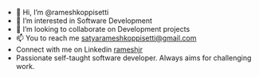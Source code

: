 - 👋 Hi, I’m @rameshkoppisetti
- 👀 I’m interested in Software Development
- 💞️ I’m looking to collaborate on Development projects
- 📫 You to reach me satyarameshkoppisetti@gmail.com
- Connect with me on Linkedin [rameshjr](https://www.linkedin.com/in/rameshjr/)
- Passionate self-taught software developer. Always aims for challenging work.
